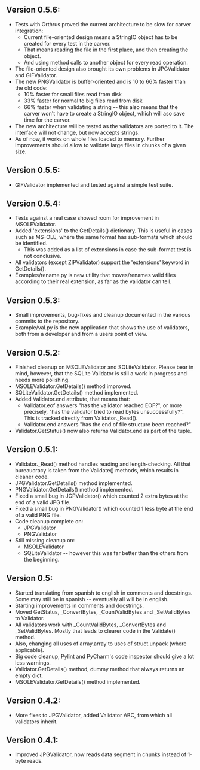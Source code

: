 Version 0.5.6:
--------------
* Tests with Orthrus proved the current architecture to be slow for carver integration: 
    * Current file-oriented design means a StringIO object has to be created for every test in the
    carver.
    * That means reading the file in the first place, and then creating the object.
    * And using method calls to another object for every read operation.
* The file-oriented design also brought its own problems in JPGValidator and GIFValidator.
* The new PNGValidator is buffer-oriented and is 10 to 66% faster than the old code:
    * 10% faster for small files read from disk
    * 33% faster for normal to big files read from disk
    * 66% faster when validating a string -- this also means that the carver won't have to create a
    StringIO object, which will aso save time for the carver.
* The new architecture will be tested as the validators are ported to it. The interface will not
change, but now accepts strings.
* As of now, it works on whole files loaded to memory. Further improvements should allow to validate
large files in chunks of a given size.

Version 0.5.5:
--------------
* GIFValidator implemented and tested against a simple test suite.

Version 0.5.4:
--------------
* Tests against a real case showed room for improvement in MSOLEValidator.
* Added 'extensions' to the GetDetails() dictionary. This is useful in cases such as MS-OLE, where
the same format has sub-formats which should be identified.
    * This was added as a list of extensions in case the sub-format test is not conclusive.
* All validators (except ZIPValidator) support the 'extensions' keyword in GetDetails().
* Examples/rename.py is new utility that moves/renames valid files according to their real
extension, as far as the validator can tell. 

Version 0.5.3:
--------------
* Small improvements, bug-fixes and cleanup documented in the various commits to the repository.
* Example/val.py is the new application that shows the use of validators, both from a developer
and from a users point of view.

Version 0.5.2:
--------------
* Finished cleanup on MSOLEValidator and SQLiteValidator. Please bear in mind, however, that the 
SQLite Validator is still a work in progress and needs more polishing.
* MSOLEValidator.GetDetails() method improved.
* SQLiteValidator.GetDetails() method implemented. 
* Added Validator.end attribute, that means that:
    * Validator.eof answers "has the validator reached EOF?", or more precisely, "has the validator
    tried to read bytes unsuccessfully?". This is tracked directly from Validator._Read().
    * Validator.end answers "has the end of file structure been reached?"
* Validator.GetStatus() now also returns Validator.end as part of the tuple.

Version 0.5.1:
--------------
* Validator._Read() method handles reading and length-checking. All that bureaucracy is taken from 
the Validate() methods, which results in cleaner code.
* JPGValidator.GetDetails() method implemented.
* PNGValidator.GetDetails() method implemented.
* Fixed a small bug in JGPValidator() which counted 2 extra bytes at the end of a valid JPG file.
* Fixed a small bug in PNGValidator() which counted 1 less byte at the end of a valid PNG file.
* Code cleanup complete on:
    * JPGValidator
    * PNGValidator
* Still missing cleanup on:
    * MSOLEValidator
    * SQLiteValidator -- however this was far better than the others from the beginning.

Version 0.5:
------------
* Started translating from spanish to english in comments and docstrings. Some may still be in
spanish -- eventually all will be in english.
* Starting improvements in comments and docstrings.
* Moved GetStatus, _ConvertBytes, _CountValidBytes and _SetValidBytes to Validator.
* All validators work with _CountValidBytes, _ConvertBytes and _SetValidBytes. Mostly that leads to
clearer code in the Validate() method.
* Also, changing all uses of array.array to uses of struct.unpack (where applicable).
* Big code cleanup, Pylint and PyCharm's code inspector should give a lot less warnings.
* Validator.GetDetails() method, dummy method that always returns an empty dict.
* MSOLEValidator.GetDetails() method implemented.

Version 0.4.2:
--------------
* More fixes to JPGValidator, added Validator ABC, from which all validators inherit.

Version 0.4.1:
--------------
* Improved JPGValidator, now reads data segment in chunks instead of 1-byte reads.
